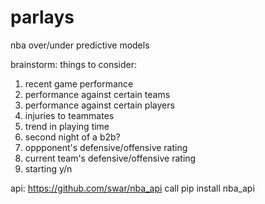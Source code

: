 # parlays
nba over/under predictive models

brainstorm:
things to consider:
1. recent game performance
2. performance against certain teams
3. performance against certain players
4. injuries to teammates
5. trend in playing time
6. second night of a b2b?
7. oppponent's defensive/offensive rating
8. current team's defensive/offensive rating
9. starting y/n

api: https://github.com/swar/nba_api
call pip install nba_api
